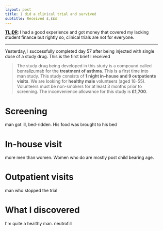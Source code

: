 ```yaml
---
layout: post
title: I did a clinical trial and survived
subtitle: Received £,£££
---
```


**<abbr title="Too long; didn't read">TL;DR</abbr>**: I had a good experience and got money that covered my lacking student finance but rightly so, clinical trials are not for everyone.

---

Yesterday, I successfully completed day 57 after being injected with single dose of a study drug. This is the first brief I received

> The study drug being developed in this study is a compound called benralizumab for the **treatment of asthma**. This is a first time into man study. This study consists of **1 night in–house and 9 outpatients visits**. We are looking for **healthy male** volunteers (aged 18-55). Volunteers must be non-smokers for at least 3 months prior to screening. The inconvenience allowance for this study is **£1,700**.

# Screening

man got ill, bed-ridden. His food was brought to his bed

# In-house visit

more men than women. Women who do are mostly post child bearing age.

# Outpatient visits

man who stopped the trial

# What I discovered

I'm quite a healthy man.
neutrofill